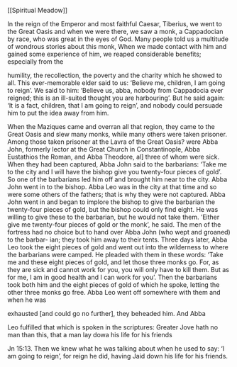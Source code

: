 [[Spiritual Meadow]]
 
In the reign of the Emperor and most faithful Caesar, Tiberius, we went to the Great Oasis and when we were there, we saw a monk, a Cappadocian by race, who was great in the eyes of God. Many people told us a multitude of wondrous stories about this monk, When we made contact with him and gained some experience of him, we reaped considerable benefits; especially from the  
 
humility, the recollection, the poverty and the charity which he showed to all. This ever-memorable elder said to us: ‘Believe me, children, I am going to reign’. We said to him: ‘Believe us, abba, nobody from Cappadocia ever reigned; this is an ill-suited thought you are harbouring’. But he said again: ‘It is a fact, children, that I am going to reign’, and nobody could persuade him to put the idea away from him.  
 
When the Maziques came and overran all that region, they came to the Great Oasis and slew many monks, while many others were taken prisoner. Among those taken prisoner at the Lavra of the Great Oasis? were Abba John, formerly lector at the Great Church in Constantinople, Abba Eustathios the Roman, and Abba Theodore, al] three of whom were sick. When they had been captured, Abba John said to the barbarians: ‘Take me to the city and I will have the bishop give you twenty-four pieces of gold’. So one of the barbarians led him off and brought him near to the city. Abba John went in to the bishop. Abba Leo was in the city at that time and so were some others of the fathers; that is why they were not captured. Abba John went in and began to implore the bishop to give the barbarian the twenty-four pieces of gold, but the bishop could only find eight. He was willing to give these to the barbarian, but he would not take them. ‘Either give me twenty-four pieces of gold or the monk’, he said. The men of the fortress had no choice but to hand over Abba John (who wept and groaned) to the barbar- ian; they took him away to their tents. Three days later, Abba Leo took the eight pieces of gold and went out into the wilderness to where the barbarians were camped. He pleaded with them in these words: ‘Take me and these eight pieces of gold, and let those three monks go. For, as they are sick and cannot work for you, you will only have to kill them. But as for me, I am in good health and I can work for you’. Then the barbarians took both him and the eight pieces of gold of which he spoke, letting the other three monks go free. Abba Leo went off somewhere with them and when he was  
 
exhausted [and could go no further], they beheaded him. And Abba  
 
Leo fulfilled that which is spoken in the scriptures: Greater Jove hath no man than this, that a man lay dowa his life for his friends  
 
Jn 15:13. Then we knew what he was talking about when he used to say: ‘I am going to reign’, for reign he did, having Jaid down his life for his friends.
